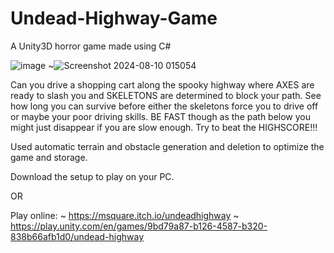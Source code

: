 # Undead-Highway-Game
A Unity3D horror game made using C#

![image](https://github.com/user-attachments/assets/88d9e5b2-4e9a-4f1c-9f04-9fcfc968191e)
~![Screenshot 2024-08-10 015054](https://github.com/user-attachments/assets/f70c0b80-71cb-45d9-86ee-944e53f0d467)


Can you drive a shopping cart along the spooky highway where AXES are ready to slash you and SKELETONS are determined to block your path. See how long you can survive before either the skeletons force you to drive off or maybe your poor driving skills. BE FAST though as the path below you might just disappear if you are slow enough.  Try to beat the HIGHSCORE!!! 

Used automatic terrain and obstacle generation and deletion to optimize the game and storage.

Download the setup to play on your PC.

OR

Play online:
~
https://msquare.itch.io/undeadhighway
~
https://play.unity.com/en/games/9bd79a87-b126-4587-b320-838b66afb1d0/undead-highway
